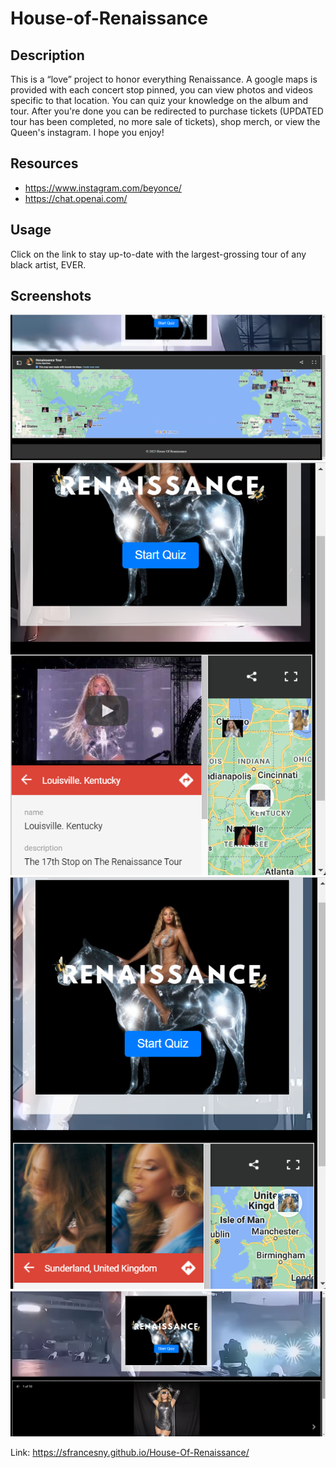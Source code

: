 # House-of-Renaissance
<!-- Personal Project -->

## Description 
This is a “love” project to honor everything Renaissance. A google maps is provided with each concert stop pinned, you can view photos and videos specific to that location. You can quiz your knowledge on the album and tour. After you're done you can be redirected to purchase tickets (UPDATED tour has been completed, no more sale of tickets), shop merch, or view the Queen's instagram. I hope you enjoy! 

## Resources 
- https://www.instagram.com/beyonce/
- https://chat.openai.com/


## Usage 
Click on the link to stay up-to-date with the largest-grossing tour of any black artist, EVER. 


 ## Screenshots
<img src="Screenshot HoR.png"/>
<img src="Screenshot HoR-2.png"/>
<img src="Screenshot HoR-3.png"/>
<img src="Screenshot HoR-4.png"/>


Link: https://sfrancesny.github.io/House-Of-Renaissance/
